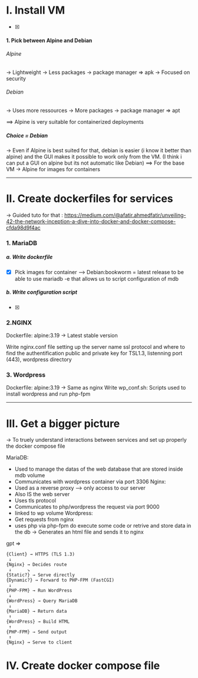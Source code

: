 # I. Install VM 
- [x] 
#### 1. Pick between Alpine and Debian
###### Alpine
-> Lightweight
-> Less packages
-> package manager => apk
-> Focused on security
###### Debian
-> Uses more ressources
-> More packages
-> package manager => apt

==>  Alpine is very suitable for containerized deployments

##### Choice = Debian
-> Even if Alpine is best suited for that, debian is easier (i know it better than alpine) and the GUI makes it possible to work only from the VM. (I think i can put a GUI on alpine but its not automatic like Debian)  ==>  For the base VM
-> Alpine for images for containers

---
# II. Create dockerfiles for services

-> Guided tuto for that : https://medium.com/@afatir.ahmedfatir/unveiling-42-the-network-inception-a-dive-into-docker-and-docker-compose-cfda98d9f4ac

### 1. MariaDB

##### a. Write dockerfile
- [x] Pick images for container
-->  Debian:bookworm = latest release to be able to use mariadb -e that allows us to script configuration of mdb
##### b. Write configuration script
- [x] 
### 2.NGINX

Dockerfile: alpine:3.19 -> Latest stable version

Write nginx.conf file setting up the server name ssl protocol and where to find the authentification public and private key for TSL1.3, listenning port (443), wordpress directory

### 3. Wordpress

Dockerfile: alpine:3.19 -> Same as nginx
Write wp_conf.sh: Scripts used to install wordpress and run php-fpm

---
# III. Get a bigger picture

-> To truely understand interactions between services and set up properly the docker compose file

MariaDB:
- Used to manage the datas of the web database that are stored inside mdb volume
- Communicates with wordpress container via port 3306
Nginx:
- Used as a reverse proxy --> only access to our server
- Also IS the web server
- Uses tls protocol
- Communicates to php/wordpress the request via port 9000
- linked to wp volume
Wordpress:
- Get requests from nginx 
- uses php via php-fpm do execute some code or retrive and store data in the db
	-> Generates an html file and sends it to nginx

gpt =>

	{Client} → HTTPS (TLS 1.3)
     ↓
	{Nginx} → Decides route
     ↓      ↘
	{Static?} → Serve directly
	{Dynamic?} → Forward to PHP-FPM (FastCGI)
     ↓
	{PHP-FPM} → Run WordPress
     ↓
	{WordPress} → Query MariaDB
     ↓
	{MariaDB} → Return data
     ↑
	{WordPress} → Build HTML
     ↑
	{PHP-FPM} → Send output
     ↑
	{Nginx} → Serve to client

# IV. Create docker compose file

